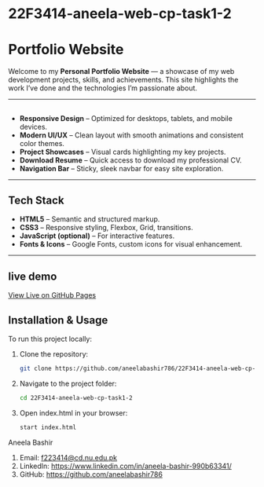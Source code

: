 # 22F3414-aneela-web-cp-task1-2

# Portfolio Website

Welcome to my **Personal Portfolio Website** — a showcase of my web development projects, skills, and achievements. This site highlights the work I’ve done and the technologies I’m passionate about.

---

## 

-  **Responsive Design** – Optimized for desktops, tablets, and mobile devices.
-  **Modern UI/UX** – Clean layout with smooth animations and consistent color themes.
-  **Project Showcases** – Visual cards highlighting my key projects.
-  **Download Resume** – Quick access to download my professional CV.
-  **Navigation Bar** – Sticky, sleek navbar for easy site exploration.

---

##  Tech Stack

- **HTML5** – Semantic and structured markup.
- **CSS3** – Responsive styling, Flexbox, Grid, transitions.
- **JavaScript (optional)** – For interactive features.
- **Fonts & Icons** – Google Fonts, custom icons for visual enhancement.

---
## live demo 

 [View Live on GitHub Pages]( https://aneelabashir786.github.io/22F3414-aneela-web-cp-task1-2/)

## Installation & Usage

To run this project locally:

1. Clone the repository:
   ```bash
   git clone https://github.com/aneelabashir786/22F3414-aneela-web-cp-task1-2
   ```
2. Navigate to the project folder:
   ```bash
   cd 22F3414-aneela-web-cp-task1-2
   ```
3. Open index.html in your browser:
   ```bash  
   start index.html
    ```
   
Aneela Bashir
1. Email: f223414@cd.nu.edu.pk
2. LinkedIn: https://www.linkedin.com/in/aneela-bashir-990b63341/
3. GitHub: https://github.com/aneelabashir786

